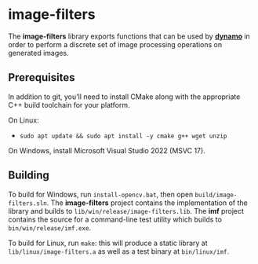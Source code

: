 # image-filters

The **image-filters** library exports functions that can be used by
[**dynamo**](https://github.com/golden-vcr/dynamo) in order to perform a discrete set of
image processing operations on generated images.

## Prerequisites

In addition to git, you'll need to install CMake along with the appropriate C++ build
toolchain for your platform.

On Linux:

- `sudo apt update && sudo apt install -y cmake g++ wget unzip`

On Windows, install Microsoft Visual Studio 2022 (MSVC 17).

## Building

To build for Windows, run `install-opencv.bat`, then open `build/image-filters.sln`. The
**image-filters** project contains the implementation of the library and builds to
`lib/win/release/image-filters.lib`. The **imf** project contains the source for a
command-line test utility which builds to `bin/win/release/imf.exe`.

To build for Linux, run `make`: this will produce a static library at
`lib/linux/image-filters.a` as well as a test binary at `bin/linux/imf`.
